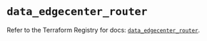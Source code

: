 # `data_edgecenter_router`

Refer to the Terraform Registry for docs: [`data_edgecenter_router`](https://registry.terraform.io/providers/edge-center/edgecenter/0.10.3/docs/data-sources/router).
